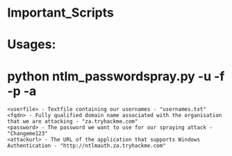 # Important_Scripts
# Usages:
# python ntlm_passwordspray.py -u <userfile> -f <fqdn> -p <password> -a <attackurl>
    <userfile> - Textfile containing our usernames - "usernames.txt"
    <fqdn> - Fully qualified domain name associated with the organisation that we are attacking - "za.tryhackme.com"
    <password> - The password we want to use for our spraying attack - "Changeme123"
    <attackurl> - The URL of the application that supports Windows Authentication - "http://ntlmauth.za.tryhackme.com"
